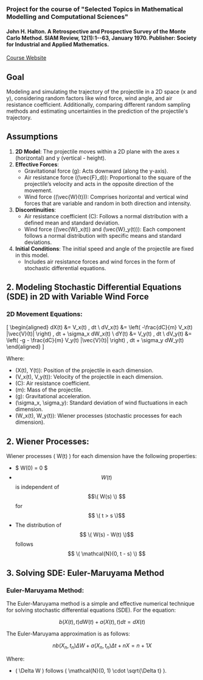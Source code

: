 ### Project for the course of "Selected Topics in Mathematical Modelling and Computational Sciences"
#### John H. Halton. A Retrospective and Prospective Survey of the Monte Carlo Method. SIAM Review, 12(1):1--63, January 1970. Publisher: Society for Industrial and Applied Mathematics. 

[Course Website](jhale.github.io/selected-topics-in-mmcs/)

## Goal
Modeling and simulating the trajectory of the projectile in a 2D space (x and y), considering random factors like wind force, wind angle, and air resistance coefficient. Additionally, comparing different random sampling methods and estimating uncertainties in the prediction of the projectile's trajectory.

## Assumptions
1. **2D Model**: The projectile moves within a 2D plane with the axes x (horizontal) and y (vertical - height).
2. **Effective Forces**:
    - Gravitational force (g): Acts downward (along the y-axis).
    - Air resistance force (\(\vec{F}_d\)): Proportional to the square of the projectile’s velocity and acts in the opposite direction of the movement.
    - Wind force (\(\vec{W}(t)\)): Comprises horizontal and vertical wind forces that are variable and random in both direction and intensity.
3. **Discontinuities**:
    - Air resistance coefficient (C): Follows a normal distribution with a defined mean and standard deviation.
    - Wind force (\(\vec{W}_x(t)\) and \(\vec{W}_y(t)\)): Each component follows a normal distribution with specific means and standard deviations.
4. **Initial Conditions**: The initial speed and angle of the projectile are fixed in this model.
    - Includes air resistance forces and wind forces in the form of stochastic differential equations.

## 2. Modeling Stochastic Differential Equations (SDE) in 2D with Variable Wind Force

### 2D Movement Equations:

\[
\begin{aligned}
    dX(t) &= V_x(t) \, dt \\
    dV_x(t) &= \left( -\frac{dC}{m} V_x(t) \|\vec{V}(t)\| \right) \, dt + \sigma_x dW_x(t) \\
    dY(t) &= V_y(t) \, dt \\
    dV_y(t) &= \left( -g - \frac{dC}{m} V_y(t) \|\vec{V}(t)\| \right) \, dt + \sigma_y dW_y(t)
\end{aligned}
\]

Where:
- \(X(t), Y(t)\): Position of the projectile in each dimension.
- \(V_x(t), V_y(t)\): Velocity of the projectile in each dimension.
- \(C\): Air resistance coefficient.
- \(m\): Mass of the projectile.
- \(g\): Gravitational acceleration.
- \(\sigma_x, \sigma_y\): Standard deviation of wind fluctuations in each dimension.
- \(W_x(t), W_y(t)\): Wiener processes (stochastic processes for each dimension).

## 2. Wiener Processes:

Wiener processes \( W(t) \) for each dimension have the following properties:

- $ W(0) = 0 $
- $$ W(t) $$ is independent of $$\( W(s) \) $$ for $$ \( t > s \)$$
- The distribution of $$ \( W(s) - W(t) \)$$ follows $$ \( \mathcal{N}(0, t - s) \) $$

## 3. Solving SDE: Euler-Maruyama Method

### Euler-Maruyama Method:

The Euler-Maruyama method is a simple and effective numerical technique for solving stochastic differential equations (SDE). For the equation:

$$
b(X(t), t) dW(t) + a(X(t), t) dt = dX(t)
$$

The Euler-Maruyama approximation is as follows:

$$
n b(X_n, t_n) \Delta W + a(X_n, t_n) \Delta t + n X = n+1 X 
$$

Where:
- \( \Delta W \) follows \( \mathcal{N}(0, 1) \cdot \sqrt{\Delta t} \).
